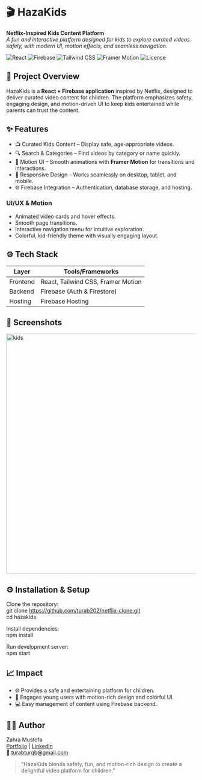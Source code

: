 # 🎬 HazaKids  
**Netflix-Inspired Kids Content Platform**  
*A fun and interactive platform designed for kids to explore curated videos safely, with modern UI, motion effects, and seamless navigation.*

![React](https://img.shields.io/badge/React-18.2.0-blue?style=for-the-badge)
![Firebase](https://img.shields.io/badge/Firebase-9.22.1-yellow?style=for-the-badge)
![Tailwind CSS](https://img.shields.io/badge/TailwindCSS-3.3.0-blue?style=for-the-badge)
![Framer Motion](https://img.shields.io/badge/FramerMotion-7.6.0-purple?style=for-the-badge)
![License](https://img.shields.io/badge/License-MIT-lightgrey?style=for-the-badge)

## 🚀 Project Overview
HazaKids is a **React + Firebase application** inspired by Netflix, designed to deliver curated video content for children. The platform emphasizes safety, engaging design, and motion-driven UI to keep kids entertained while parents can trust the content.

## ✨ Features
- 📺 Curated Kids Content – Display safe, age-appropriate videos.  
- 🔍 Search & Categories – Find videos by category or name quickly.  
- 🎨 Motion UI – Smooth animations with **Framer Motion** for transitions and interactions.  
- 📱 Responsive Design – Works seamlessly on desktop, tablet, and mobile.  
- 🌐 Firebase Integration – Authentication, database storage, and hosting.  

### UI/UX & Motion
- Animated video cards and hover effects.  
- Smooth page transitions.  
- Interactive navigation menu for intuitive exploration.  
- Colorful, kid-friendly theme with visually engaging layout.

## ⚙️ Tech Stack
| Layer      | Tools/Frameworks |
|------------|------------------|
| Frontend   | React, Tailwind CSS, Framer Motion |
| Backend    | Firebase (Auth & Firestore) |
| Hosting    | Firebase Hosting |

## 📸 Screenshots
<img width="1343" height="638" alt="kids" src="https://github.com/user-attachments/assets/fdd221bc-0524-4fe7-b3cc-e04a8b3185d5" />


## ⚙️ Installation & Setup
Clone the repository:  
git clone https://github.com/turab202/netflix-clone.git  
cd hazakids  

Install dependencies:  
npm install  

Run development server:  
npm start  

## 📈 Impact
- 🌐 Provides a safe and entertaining platform for children.  
- 🎨 Engages young users with motion-rich design and colorful UI.  
- 💻 Easy management of content using Firebase backend.

## 👩‍💻 Author
Zahra Mustefa  
[Portfolio](https://zahra-mustefa.netlify.app) | [LinkedIn](https://www.linkedin.com/in/zahra-mustefa-035196330)  
📧 turabturqb@gmail.com

> “HazaKids blends safety, fun, and motion-rich design to create a delightful video platform for children.”
